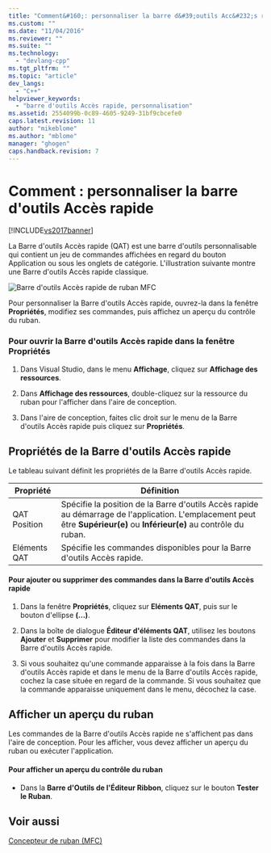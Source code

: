 ```yaml
---
title: "Comment&#160;: personnaliser la barre d&#39;outils Acc&#232;s rapide | Microsoft Docs"
ms.custom: ""
ms.date: "11/04/2016"
ms.reviewer: ""
ms.suite: ""
ms.technology: 
  - "devlang-cpp"
ms.tgt_pltfrm: ""
ms.topic: "article"
dev_langs: 
  - "C++"
helpviewer_keywords: 
  - "barre d'outils Accès rapide, personnalisation"
ms.assetid: 2554099b-0c89-4605-9249-31bf9cbcefe0
caps.latest.revision: 11
author: "mikeblome"
ms.author: "mblome"
manager: "ghogen"
caps.handback.revision: 7
---
```

# Comment&#160;: personnaliser la barre d&#39;outils Acc&#232;s rapide
[!INCLUDE[vs2017banner](../assembler/inline/includes/vs2017banner.md)]

La Barre d'outils Accès rapide \(QAT\) est une barre d'outils personnalisable qui contient un jeu de commandes affichées en regard du bouton Application ou sous les onglets de catégorie.  L'illustration suivante montre une Barre d'outils Accès rapide classique.  
  
 ![Barre d'outils Accès rapide de ruban MFC](../mfc/media/quick_access_toolbar.png "Quick\_Access\_Toolbar")  
  
 Pour personnaliser la Barre d'outils Accès rapide, ouvrez\-la dans la fenêtre **Propriétés**, modifiez ses commandes, puis affichez un aperçu du contrôle du ruban.  
  
### Pour ouvrir la Barre d'outils Accès rapide dans la fenêtre Propriétés  
  
1.  Dans Visual Studio, dans le menu **Affichage**, cliquez sur **Affichage des ressources**.  
  
2.  Dans **Affichage des ressources**, double\-cliquez sur la ressource du ruban pour l'afficher dans l'aire de conception.  
  
3.  Dans l'aire de conception, faites clic droit sur le menu de la Barre d'outils Accès rapide puis cliquez sur **Propriétés**.  
  
## Propriétés de la Barre d'outils Accès rapide  
 Le tableau suivant définit les propriétés de la Barre d'outils Accès rapide.  
  
|Propriété|Définition|  
|---------------|----------------|  
|QAT Position|Spécifie la position de la Barre d'outils Accès rapide au démarrage de l'application.  L'emplacement peut être **Supérieur\(e\)** ou **Inférieur\(e\)** au contrôle du ruban.|  
|Eléments QAT|Spécifie les commandes disponibles pour la Barre d'outils Accès rapide.|  
  
#### Pour ajouter ou supprimer des commandes dans la Barre d'outils Accès rapide  
  
1.  Dans la fenêtre **Propriétés**, cliquez sur **Eléments QAT**, puis sur le bouton d'ellipse **\(...\)**.  
  
2.  Dans la boîte de dialogue **Éditeur d'éléments QAT**, utilisez les boutons **Ajouter** et **Supprimer** pour modifier la liste des commandes dans la Barre d'outils Accès rapide.  
  
3.  Si vous souhaitez qu'une commande apparaisse à la fois dans la Barre d'outils Accès rapide et dans le menu de la Barre d'outils Accès rapide, cochez la case située en regard de la commande.  Si vous souhaitez que la commande apparaisse uniquement dans le menu, décochez la case.  
  
## Afficher un aperçu du ruban  
 Les commandes de la Barre d'outils Accès rapide ne s'affichent pas dans l'aire de conception.  Pour les afficher, vous devez afficher un aperçu du ruban ou exécuter l'application.  
  
#### Pour afficher un aperçu du contrôle du ruban  
  
-   Dans la **Barre d'Outils de l'Éditeur Ribbon**, cliquez sur le bouton **Tester le Ruban**.  
  
## Voir aussi  
 [Concepteur de ruban \(MFC\)](../mfc/ribbon-designer-mfc.md)